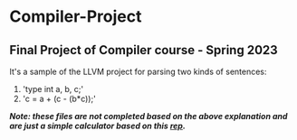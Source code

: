 # Compiler-Project
## Final Project of Compiler course - Spring 2023
It's a sample of the LLVM project for parsing two kinds of sentences:
1. 'type int a, b, c;'
2. 'c = a + (c - (b*c));'
   
***Note: these files are not completed based on the above explanation and are just a simple calculator based on this [rep](https://github.com/PacktPublishing/Learn-LLVM-12/tree/master/Chapter03/calc/src).***

